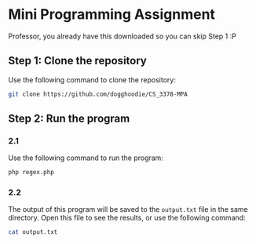 # Mini Programming Assignment

Professor, you already have this downloaded so you can skip Step 1 :P

## Step 1: Clone the repository
Use the following command to clone the repository:

```bash
git clone https://github.com/dogghoodie/CS_3378-MPA
```


## Step 2: Run the program

### 2.1
Use the following command to run the program:
```bash
php regex.php
```

### 2.2
The output of this program will be saved to the `output.txt` file in the same directory. Open this file to see the results, or use the following command:

```bash
cat output.txt
```
